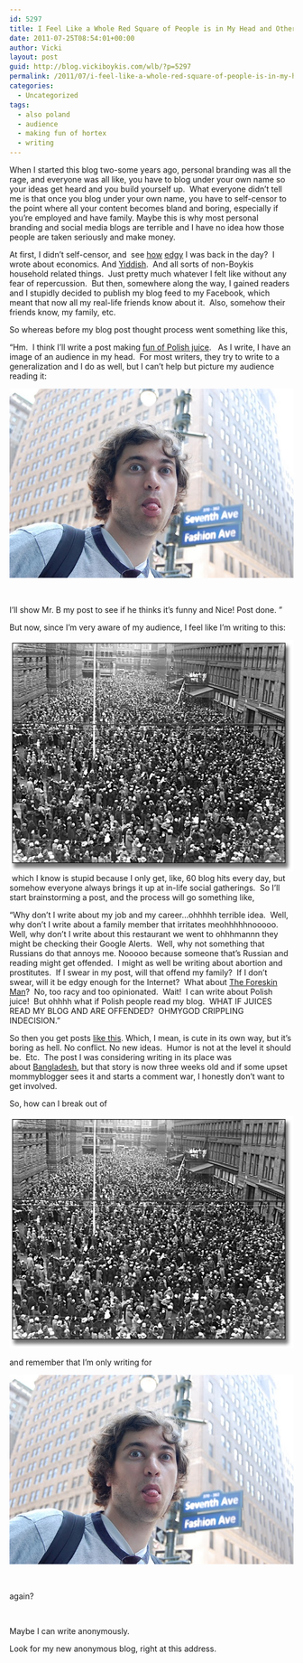 ```yaml
---
id: 5297
title: I Feel Like a Whole Red Square of People is in My Head and Other Personal Branding Problems
date: 2011-07-25T08:54:01+00:00
author: Vicki
layout: post
guid: http://blog.vickiboykis.com/wlb/?p=5297
permalink: /2011/07/i-feel-like-a-whole-red-square-of-people-is-in-my-head-and-other-personal-branding-problems/
categories:
  - Uncategorized
tags:
  - also poland
  - audience
  - making fun of hortex
  - writing
---
```

When I started this blog two-some years ago, personal branding was all the rage, and everyone was all like, you have to blog under your own name so your ideas get heard and you build yourself up.  What everyone didn&#8217;t tell me is that once you blog under your own name, you have to self-censor to the point where all your content becomes bland and boring, especially if you&#8217;re employed and have family. Maybe this is why most personal branding and social media blogs are terrible and I have no idea how those people are taken seriously and make money.

At first, I didn&#8217;t self-censor, and  see <a href="http://blog.vickiboykis.com/wlb/2009/01/07/hello-world/" target="_blank">how</a> <a href="http://blog.vickiboykis.com/wlb/2009/01/21/presidential-expectations/" target="_blank">edgy</a> I was back in the day?  I wrote about economics. And <a href="http://blog.vickiboykis.com/wlb/2009/02/17/turtle-quandary-and-the-fight-between-hebrew-and-yiddish/" target="_blank">Yiddish</a>.  And all sorts of non-Boykis household related things.  Just pretty much whatever I felt like without any fear of repercussion.  But then, somewhere along the way, I gained readers and I stupidly decided to publish my blog feed to my Facebook, which meant that now all my real-life friends know about it.  Also, somehow their friends know, my family, etc.

So whereas before my blog post thought process went something like this,

&#8220;Hm.  I think I&#8217;ll write a post making <a href="http://blog.vickiboykis.com/wlb/2009/07/19/hortex/" target="_blank">fun of Polish juice</a>.   As I write, I have an image of an audience in my head.  For most writers, they try to write to a generalization and I do as well, but I can&#8217;t help but picture my audience reading it:

<p style="text-align: center;">
  <a href="https://raw.githubusercontent.com/veekaybee/wlb/gh-pages/assets/images/2011/07/DSC_0299.jpg"><img class="aligncenter size-full wp-image-5353" title="DSC_0299" src="https://raw.githubusercontent.com/veekaybee/wlb/gh-pages/assets/images/2011/07/DSC_0299.jpg" alt="" width="504" height="335" /></a>
</p>

&nbsp;

I&#8217;ll show Mr. B my post to see if he thinks it&#8217;s funny and Nice! Post done. &#8221;

But now, since I&#8217;m very aware of my audience, I feel like I&#8217;m writing to this:

[<img class="aligncenter size-full wp-image-5354" title="Huge Crowd" src="https://raw.githubusercontent.com/veekaybee/wlb/gh-pages/assets/images/2011/07/Huge-Crowd.jpg" alt="" width="522" height="410" />](https://raw.githubusercontent.com/veekaybee/wlb/gh-pages/assets/images/2011/07/Huge-Crowd.jpg) which I know is stupid because I only get, like, 60 blog hits every day, but somehow everyone always brings it up at in-life social gatherings.  So I&#8217;ll start brainstorming a post, and the process will go something like,

&#8220;Why don&#8217;t I write about my job and my career&#8230;ohhhhh terrible idea.  Well, why don&#8217;t I write about a family member that irritates meohhhhhnooooo. Well, why don&#8217;t I write about this restaurant we went to ohhhmannn they might be checking their Google Alerts.  Well, why not something that Russians do that annoys me. Nooooo because someone that&#8217;s Russian and reading might get offended.  I might as well be writing about abortion and prostitutes.  If I swear in my post, will that offend my family?  If I don&#8217;t swear, will it be edgy enough for the Internet?  What about <a href="http://heebmagazine.com/interview-with-matthew-hess-of-foreskin-man/26787" target="_blank">The Foreskin Man</a>?  No, too racy and too opinionated.  Wait!  I can write about Polish juice!  But ohhhh what if Polish people read my blog.  WHAT IF JUICES READ MY BLOG AND ARE OFFENDED?  OHMYGOD CRIPPLING INDECISION.&#8221;

So then you get posts <a href="http://blog.vickiboykis.com/wlb/2011/07/13/how-to-make-the-perfect-hot-weather-cocktail/" target="_blank">like this</a>. Which, I mean, is cute in its own way, but it&#8217;s boring as hell. No conflict. No new ideas.  Humor is not at the level it should be.  Etc.  The post I was considering writing in its place was about <a href="http://sheposts.com/content/dooce-trip-to-bangladesh-provokes-twitter-clash-and-blogger-backlash" target="_blank">Bangladesh</a>, but that story is now three weeks old and if some upset mommyblogger sees it and starts a comment war, I honestly don&#8217;t want to get involved.

So, how can I break out of

[<img class="aligncenter" title="Huge Crowd" src="https://raw.githubusercontent.com/veekaybee/wlb/gh-pages/assets/images/2011/07/Huge-Crowd.jpg" alt="" width="522" height="410" />](https://raw.githubusercontent.com/veekaybee/wlb/gh-pages/assets/images/2011/07/Huge-Crowd.jpg)

and remember that I&#8217;m only writing for

[<img class="aligncenter" title="DSC_0299" src="https://raw.githubusercontent.com/veekaybee/wlb/gh-pages/assets/images/2011/07/DSC_0299.jpg" alt="" width="504" height="335" />](https://raw.githubusercontent.com/veekaybee/wlb/gh-pages/assets/images/2011/07/DSC_0299.jpg)

&nbsp;

again?

&nbsp;

Maybe I can write anonymously.

Look for my new anonymous blog, right at this address.

&nbsp;